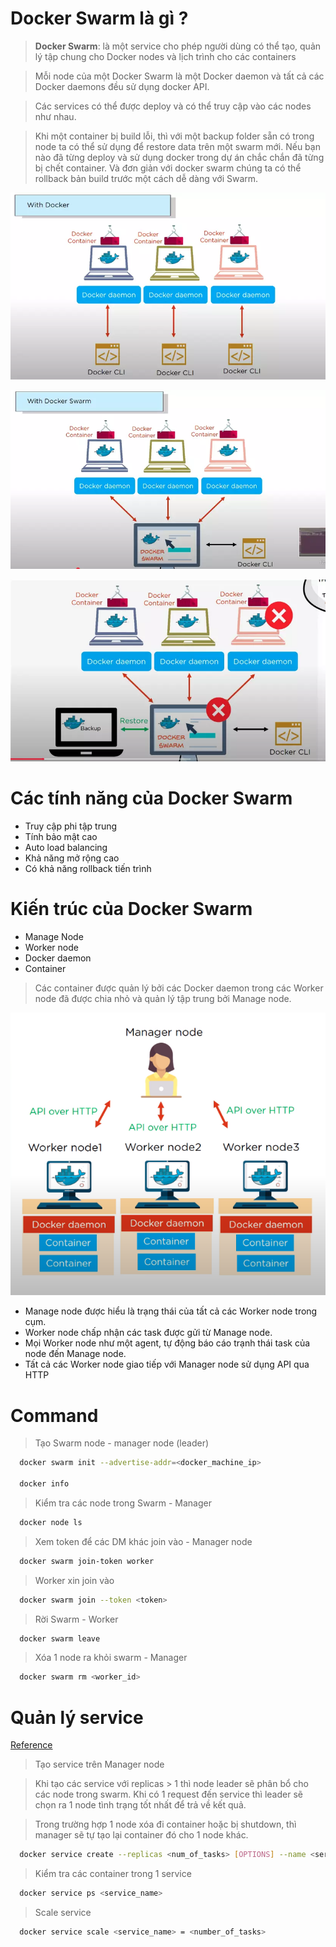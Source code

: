 # Docker Swarm là gì ?

> **Docker Swarm**: là một service cho phép người dùng có thể tạo, quản lý tập chung cho Docker nodes và lịch trình cho các containers

> Mỗi node của một Docker Swarm là một Docker daemon và tất cả các Docker daemons đều sử dụng docker API.

> Các services có thể được deploy và có thể truy cập vào các nodes như nhau.

> Khi một container bị build lỗi, thì với một backup folder sẵn có trong node ta có thể sử dụng để restore data trên một swarm mới. Nếu bạn nào đã từng deploy và sử dụng docker trong dự án chắc chắn đã từng bị chết container. Và đơn giản với docker swarm chúng ta có thể rollback bản build trước một cách dễ dàng với Swarm.

![Docker Swarm](../assets/images/docker-swarm-1.webp)

![Docker Swarm](../assets/images/docker-swarm-2.webp)

![Docker Swarm](../assets/images/docker-swarm-3.webp)

# Các tính năng của Docker Swarm

- Truy cập phi tập trung
- Tính bảo mật cao
- Auto load balancing
- Khả năng mở rộng cao
- Có khả năng rollback tiến trình

# Kiến trúc của Docker Swarm

- Manage Node
- Worker node
- Docker daemon
- Container

> Các container được quản lý bởi các Docker daemon trong các Worker node đã được chia nhỏ và quản lý tập trung bởi Manage node.

![Docker Swarm](../assets/images/docker-swarm-4.png)

- Manage node được hiểu là trạng thái của tất cả các Worker node trong cụm.
- Worker node chấp nhận các task được gửi từ Manage node.
- Mọi Worker node như một agent, tự động báo cáo trạnh thái task của node đến Manage node.
- Tất cả các Worker node giao tiếp với Manager node sử dụng API qua HTTP

# Command

> Tạo Swarm node - manager node (leader)

```sh
  docker swarm init --advertise-addr=<docker_machine_ip>

  docker info
```

> Kiểm tra các node trong Swarm - Manager

```sh
  docker node ls
```

> Xem token để các DM khác join vào - Manager node

```sh
  docker swarm join-token worker
```

> Worker xin join vào

```sh
  docker swarm join --token <token>
```

> Rời Swarm - Worker

```sh
  docker swarm leave
```

> Xóa 1 node ra khỏi swarm - Manager

```sh
  docker swarm rm <worker_id>
```

# Quản lý service

[Reference](https://docs.docker.com/engine/reference/commandline/service/)

> Tạo service trên Manager node

> Khi tạo các service với replicas > 1 thì node leader sẽ phân bổ cho các node trong swarm. Khi có 1 request đến service thì leader sẽ chọn ra 1 node tình trạng tốt nhất để trả về kết quả.

> Trong trường hợp 1 node xóa đi container hoặc bị shutdown, thì manager sẽ tự tạo lại container đó cho 1 node khác.

```sh
  docker service create --replicas <num_of_tasks> [OPTIONS] --name <service_name> <image>
```

> Kiểm tra các container trong 1 service

```sh
  docker service ps <service_name>
```

> Scale service

```sh
  docker service scale <service_name> = <number_of_tasks>
```
